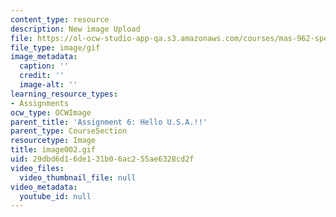 ```yaml
---
content_type: resource
description: New image Upload
file: https://ol-ocw-studio-app-qa.s3.amazonaws.com/courses/mas-962-special-topics-new-textiles-spring-2010/29dbd6d16de131b06ac255ae6328cd2f_image002.gif
file_type: image/gif
image_metadata:
  caption: ''
  credit: ''
  image-alt: ''
learning_resource_types:
- Assignments
ocw_type: OCWImage
parent_title: 'Assignment 6: Hello U.S.A.!!'
parent_type: CourseSection
resourcetype: Image
title: image002.gif
uid: 29dbd6d1-6de1-31b0-6ac2-55ae6328cd2f
video_files:
  video_thumbnail_file: null
video_metadata:
  youtube_id: null
---
```

